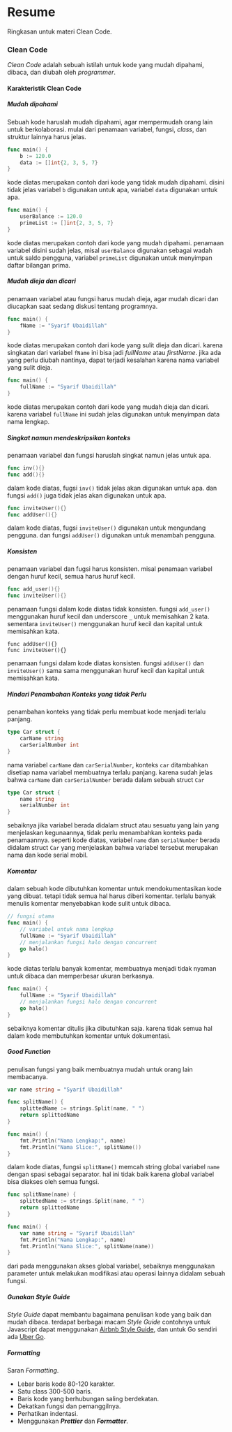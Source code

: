 # Resume
Ringkasan untuk materi Clean Code.

### Clean Code
*Clean Code* adalah sebuah istilah untuk kode yang mudah dipahami, dibaca, dan diubah oleh *programmer*.

#### Karakteristik Clean Code
##### Mudah dipahami
Sebuah kode haruslah mudah dipahami, agar mempermudah orang lain untuk berkolaborasi. mulai dari penamaan variabel, fungsi, *class*, dan struktur lainnya harus jelas.
```go
func main() {
	b := 120.0
	data := []int{2, 3, 5, 7}
}
```
kode diatas merupakan contoh dari kode yang tidak mudah dipahami. disini tidak jelas variabel `b` digunakan untuk apa, variabel `data` digunakan untuk apa.
```go
func main() {
	userBalance := 120.0
	primeList := []int{2, 3, 5, 7}
}
```
kode diatas merupakan contoh dari kode yang mudah dipahami. penamaan variabel disini sudah jelas, misal `userBalance` digunakan sebagai wadah untuk saldo pengguna, variabel `primeList` digunakan untuk menyimpan daftar bilangan prima.

##### Mudah dieja dan dicari
penamaan variabel atau fungsi harus mudah dieja, agar mudah dicari dan diucapkan saat sedang diskusi tentang programnya.
```go
func main() {
	fName := "Syarif Ubaidillah"
}
```
kode diatas merupakan contoh dari kode yang sulit dieja dan dicari. karena singkatan dari variabel `fName` ini bisa jadi *fullName* atau *firstName*. jika ada yang perlu diubah nantinya, dapat terjadi kesalahan karena nama variabel yang sulit dieja.
```go
func main() {
	fullName := "Syarif Ubaidillah"
}
```
kode diatas merupakan contoh dari kode yang mudah dieja dan dicari. karena variabel `fullName` ini sudah jelas digunakan untuk menyimpan data nama lengkap.

##### Singkat namun mendeskripsikan konteks
penamaan variabel dan fungsi haruslah singkat namun jelas untuk apa.
```go
func inv(){}
func add(){}
```
dalam kode diatas, fugsi `inv()` tidak jelas akan digunakan untuk apa. dan fungsi `add()` juga tidak jelas akan digunakan untuk apa.
```go
func inviteUser(){}
func addUser(){}
```
dalam kode diatas, fugsi `inviteUser()` digunakan untuk mengundang pengguna. dan fungsi `addUser()` digunakan untuk menambah pengguna.

##### Konsisten
penamaan variabel dan fugsi harus konsisten. misal penamaan variabel dengan huruf kecil, semua harus huruf kecil.
```go
func add_user(){}
func inviteUser(){}
```
penamaan fungsi dalam kode diatas tidak konsisten. fungsi `add_user()` menggunakan huruf kecil dan underscore `_` untuk memisahkan 2 kata. sementara `inviteUser()` menggunakan huruf kecil dan kapital untuk memisahkan kata.
```fo
func addUser(){}
func inviteUser(){}
```
penamaan fungsi dalam kode diatas konsisten. fungsi `addUser()` dan `inviteUser()` sama sama menggunakan huruf kecil dan kapital untuk memisahkan kata.

##### Hindari Penambahan Konteks yang tidak Perlu
penambahan konteks yang tidak perlu membuat kode menjadi terlalu panjang.
```go
type Car struct {
	carName string
	carSerialNumber int
}
```
nama variabel `carName` dan `carSerialNumber`, konteks `car` ditambahkan disetiap nama variabel membuatnya terlalu panjang. karena sudah jelas bahwa `carName` dan `carSerialNumber` berada dalam sebuah struct `Car`
```go
type Car struct {
	name string
	serialNumber int
}
```
sebaiknya jika variabel berada didalam struct atau sesuatu yang lain yang menjelaskan kegunaannya, tidak perlu menambahkan konteks pada penamaannya. seperti kode diatas, variabel `name` dan `serialNumber` berada didalam struct `Car` yang menjelaskan bahwa variabel tersebut merupakan nama dan kode serial mobil.

##### Komentar
dalam sebuah kode dibutuhkan komentar untuk mendokumentasikan kode yang dibuat. tetapi tidak semua hal harus diberi komentar. terlalu banyak menulis komentar menyebabkan kode sulit untuk dibaca.
```go
// fungsi utama
func main() {
	// variabel untuk nama lengkap
	fullName := "Syarif Ubaidillah"
	// menjalankan fungsi halo dengan concurrent
	go halo()
}
```
kode diatas terlalu banyak komentar, membuatnya menjadi tidak nyaman untuk dibaca dan memperbesar ukuran berkasnya.
```go
func main() {
	fullName := "Syarif Ubaidillah"
	// menjalankan fungsi halo dengan concurrent
	go halo()
}
```
sebaiknya komentar ditulis jika dibutuhkan saja. karena tidak semua hal dalam kode membutuhkan komentar untuk dokumentasi.

##### Good Function
penulisan fungsi yang baik membuatnya mudah untuk orang lain membacanya. 
```go
var name string = "Syarif Ubaidillah"

func splitName() {
	splittedName := strings.Split(name, " ")
	return splittedName
}

func main() {
	fmt.Println("Nama Lengkap:", name)
	fmt.Println("Nama Slice:", splitName())
}
```
dalam kode diatas, fungsi `splitName()` memcah string global variabel `name` dengan spasi sebagai separator. hal ini tidak baik karena global variabel bisa diakses oleh semua fungsi.
```go
func splitName(name) {
	splittedName := strings.Split(name, " ")
	return splittedName
}

func main() {
	var name string = "Syarif Ubaidillah"
	fmt.Println("Nama Lengkap:", name)
	fmt.Println("Nama Slice:", splitName(name))
}
```
dari pada menggunakan akses global variabel, sebaiknya menggunakan parameter untuk melakukan modifikasi atau operasi lainnya didalam sebuah fungsi.

##### Gunakan Style Guide
*Style Guide* dapat membantu bagaimana penulisan kode yang baik dan mudah dibaca. terdapat berbagai macam *Style Guide* contohnya untuk Javascript dapat menggunakan [Airbnb Style Guide](https://github.com/airbnb/javascript), dan untuk Go sendiri ada [Uber Go](https://github.com/uber-go/guide).

##### Formatting
Saran *Formatting*.
- Lebar baris kode 80-120 karakter.
- Satu class 300-500 baris.
- Baris kode yang berhubungan saling berdekatan.
- Dekatkan fungsi dan pemanggilnya.
- Perhatikan indentasi.
- Menggunakan ***Prettier*** dan ***Formatter***.
